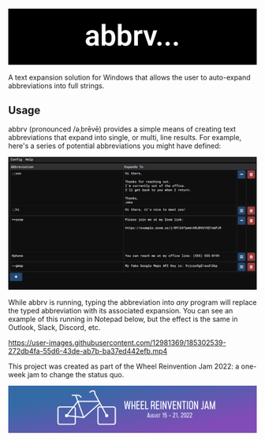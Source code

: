 ![abbrv logo](./repo/logo_wide.png)

A text expansion solution for Windows that allows the user to auto-expand abbreviations into full strings.

## Usage

abbrv (pronounced /əˌbrēvē) provides a simple means of creating text abbreviations that expand into
single, or multi, line results. For example, here's a series of potential abbreviations you might
have defined:

![example configuration](./repo/example.png)

While abbrv is running, typing the abbreviation into _any_ program will replace the typed
abbreviation with its associated expansion. You can see an example of this running in Notepad below,
but the effect is the same in Outlook, Slack, Discord, etc.

https://user-images.githubusercontent.com/12981369/185302539-272db4fa-55d6-43de-ab7b-ba37ed442efb.mp4

This project was created as part of the Wheel Reinvention Jam 2022: a one-week jam to change the status
quo.

[![Handmade Network](./repo/handmade.png)](https://handmade.network/)
